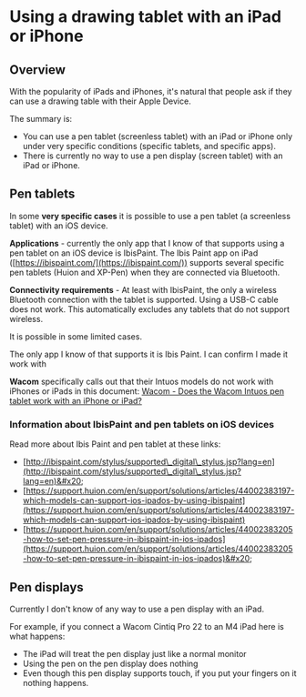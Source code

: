 # Using a drawing tablet with an iPad or iPhone

## Overview

With the popularity of iPads and iPhones, it's natural that people ask if they can use a drawing table with their Apple Device.

The summary is:

* You can use a pen tablet (screenless tablet) with an iPad or iPhone only under very specific conditions (specific tablets, and specific apps).
* There is currently no way to use a pen display (screen tablet) with an iPad or iPhone.



## Pen tablets&#x20;

In some **very specific cases** it is possible to use a pen tablet (a screenless tablet) with an iOS device.

**Applications** - currently the only app that I know of that supports using a pen tablet on an iOS device is IbisPaint. The Ibis Paint app on iPad ([https://ibispaint.com/](https://ibispaint.com/)) supports several specific pen tablets (Huion and XP-Pen) when they are connected via Bluetooth.&#x20;

**Connectivity requirements** - At least with IbisPaint, the only a wireless Bluetooth connection with the  tablet is supported. Using a USB-C cable does not work. This automatically excludes any tablets that do not support wireless.

It is possible in some limited cases.

The only app I know of that supports it is Ibis Paint. I can confirm I made it work with

**Wacom** specifically calls out that their Intuos models do not work with iPhones or iPads in this document: [Wacom - Does the Wacom Intuos pen tablet work with an iPhone or iPad?](https://support.wacom.com/hc/en-us/articles/1500006331582-Does-the-Wacom-Intuos-pen-tablet-work-with-an-iPhone-or-iPad-)

### Information about IbisPaint and pen tablets on iOS devices

Read more about Ibis Paint and pen tablet at these links:

* [http://ibispaint.com/stylus/supported\_digital\_stylus.jsp?lang=en](http://ibispaint.com/stylus/supported\_digital\_stylus.jsp?lang=en)&#x20;
* [https://support.huion.com/en/support/solutions/articles/44002383197-which-models-can-support-ios-ipados-by-using-ibispaint](https://support.huion.com/en/support/solutions/articles/44002383197-which-models-can-support-ios-ipados-by-using-ibispaint) &#x20;
* [https://support.huion.com/en/support/solutions/articles/44002383205-how-to-set-pen-pressure-in-ibispaint-in-ios-ipados](https://support.huion.com/en/support/solutions/articles/44002383205-how-to-set-pen-pressure-in-ibispaint-in-ios-ipados)&#x20;

## Pen displays

Currently I don't know of any way to use a pen display with an iPad.

For example, if you connect a Wacom Cintiq Pro 22 to an M4 iPad here is what happens:

* The iPad will treat the pen display just like a normal monitor
* Using the pen on the pen display does nothing
* Even though this pen display supports touch, if you put your fingers on it nothing happens.

